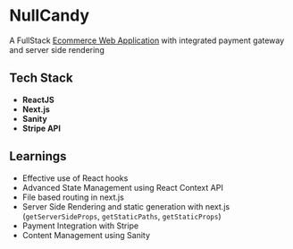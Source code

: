 # NullCandy
A FullStack [Ecommerce Web Application](https://nullcandy.vercel.app) with integrated payment gateway and server side rendering 

## Tech Stack
* **ReactJS**
* **Next.js**
* **Sanity**
* **Stripe API**

## Learnings
* Effective use of React hooks
* Advanced State Management using React Context API
* File based routing in next.js
* Server Side Rendering and static generation with next.js (`getServerSideProps`, `getStaticPaths`, `getStaticProps`)
* Payment Integration with Stripe
* Content Management using Sanity
